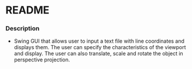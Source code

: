 # README #

### Description ###

* Swing GUI that allows user to input a text file with line coordinates and displays them. The user can specify the characteristics of the viewport and display. The user can also translate, scale and rotate the object in perspective projection.
